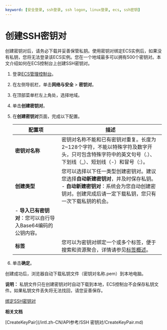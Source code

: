 ```yaml
---
keyword: [安全登录, ssh登录, ssh logon, linux登录, ecs, ssh密钥]
---
```


# 创建SSH密钥对

创建密钥对后，请务必下载并妥善保管私钥。使用密钥对绑定ECS实例后，如果没有私钥，您将无法登录该ECS实例。您在一个地域最多可以拥有500个密钥对。本文介绍如何在ECS控制台上创建SSH密钥对。

1.  登录[ECS管理控制台](https://ecs.console.aliyun.com)。

2.  在左侧导航栏，单击**网络与安全** \> **密钥对**。

3.  在顶部菜单栏左上角处，选择地域。

4.  单击**创建密钥对**。

5.  在**创建密钥对**页面，完成以下配置。

    |配置项|描述|
    |---|--|
    |**密钥对名称**|密钥对名称不能和已有密钥对重复。长度为2~128个字符，不能以特殊字符及数字开头，只可包含特殊字符中的英文句号（.）、下划线（\_）、短划线（-）和冒号（:）。|
    |**创建类型**|您可以选择以下任一类型创建密钥对。建议您选择**自动新建密钥对**，并及时保存私钥。     -   **自动新建密钥对**：系统会为您自动创建密钥对。创建完成后请一定下载私钥，您只有一次下载私钥的机会。
    -   **导入已有密钥对**：您可以自行导入Base64编码的公钥内容。 |
    |**标签**|您可以为密钥对绑定一个或多个标签，便于搜索和资源聚合，详情请参见[标签概述](/intl.zh-CN/标签与资源/标签/标签概述.md)。|

6.  单击**确定**。


创建成功后，浏览器自动下载私钥文件（密钥对名称.pem）到本地电脑。

**说明：** 私钥文件只在创建密钥对时自动下载到本地，ECS控制台不会保存私钥文件。如果私钥文件丢失将无法找回，请您妥善保存。

[绑定SSH密钥对](/intl.zh-CN/安全/SSH密钥对/使用SSH密钥对/绑定SSH密钥对.md)

**相关文档**  


[CreateKeyPair](/intl.zh-CN/API参考/SSH 密钥对/CreateKeyPair.md)

